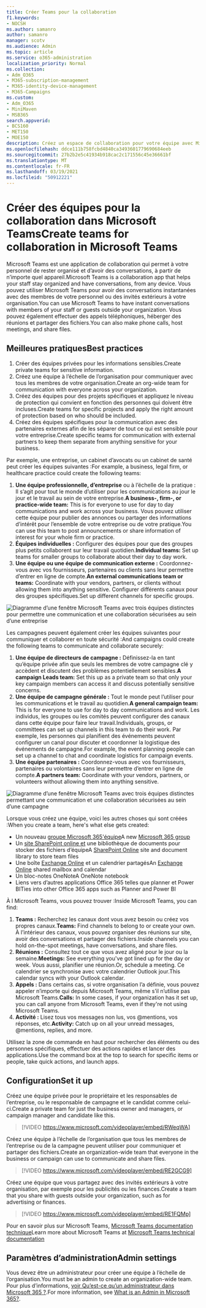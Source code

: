 ```yaml
---
title: Créer Teams pour la collaboration
f1.keywords:
- NOCSH
ms.author: samanro
author: samanro
manager: scotv
ms.audience: Admin
ms.topic: article
ms.service: o365-administration
localization_priority: Normal
ms.collection:
- Adm_O365
- M365-subscription-management
- M365-identity-device-management
- M365-Campaigns
ms.custom:
- Adm_O365
- MiniMaven
- MSB365
search.appverid:
- BCS160
- MET150
- MOE150
description: Créez un espace de collaboration pour votre équipe avec Microsoft Teams.
ms.openlocfilehash: ddce111b758fcbd4840ca3493601779690684eeb
ms.sourcegitcommit: 27b2b2e5c41934b918cac2c171556c45e36661bf
ms.translationtype: MT
ms.contentlocale: fr-FR
ms.lasthandoff: 03/19/2021
ms.locfileid: "50912221"
---
```

# <a name="create-teams-for-collaboration-in-microsoft-teams"></a><span data-ttu-id="e88b0-103">Créer des équipes pour la collaboration dans Microsoft Teams</span><span class="sxs-lookup"><span data-stu-id="e88b0-103">Create teams for collaboration in Microsoft Teams</span></span>

<span data-ttu-id="e88b0-104">Microsoft Teams est une application de collaboration qui permet à votre personnel de rester organisé et d’avoir des conversations, à partir de n’importe quel appareil.</span><span class="sxs-lookup"><span data-stu-id="e88b0-104">Microsoft Teams is a collaboration app that helps your staff stay organized and have conversations, from any device.</span></span> <span data-ttu-id="e88b0-105">Vous pouvez utiliser Microsoft Teams pour avoir des conversations instantanées avec des membres de votre personnel ou des invités extérieurs à votre organisation.</span><span class="sxs-lookup"><span data-stu-id="e88b0-105">You can use Microsoft Teams to have instant conversations with members of your staff or guests outside your organization.</span></span> <span data-ttu-id="e88b0-106">Vous pouvez également effectuer des appels téléphoniques, héberger des réunions et partager des fichiers.</span><span class="sxs-lookup"><span data-stu-id="e88b0-106">You can also make phone calls, host meetings, and share files.</span></span>

## <a name="best-practices"></a><span data-ttu-id="e88b0-107">Meilleures pratiques</span><span class="sxs-lookup"><span data-stu-id="e88b0-107">Best practices</span></span>

1. <span data-ttu-id="e88b0-108">Créer des équipes privées pour les informations sensibles.</span><span class="sxs-lookup"><span data-stu-id="e88b0-108">Create private teams for sensitive information.</span></span>
1. <span data-ttu-id="e88b0-109">Créez une équipe à l’échelle de l’organisation pour communiquer avec tous les membres de votre organisation.</span><span class="sxs-lookup"><span data-stu-id="e88b0-109">Create an org-wide team for communication with everyone across your organization.</span></span>
1. <span data-ttu-id="e88b0-110">Créez des équipes pour des projets spécifiques et appliquez le niveau de protection qui convient en fonction des personnes qui doivent être incluses.</span><span class="sxs-lookup"><span data-stu-id="e88b0-110">Create teams for specific projects and apply the right amount of protection based on who should be included.</span></span>
1. <span data-ttu-id="e88b0-111">Créez des équipes spécifiques pour la communication avec des partenaires externes afin de les séparer de tout ce qui est sensible pour votre entreprise.</span><span class="sxs-lookup"><span data-stu-id="e88b0-111">Create specific teams for communication with external partners to keep them separate from anything sensitive for your business.</span></span>

<span data-ttu-id="e88b0-112">Par exemple, une entreprise, un cabinet d’avocats ou un cabinet de santé peut créer les équipes suivantes :</span><span class="sxs-lookup"><span data-stu-id="e88b0-112">For example, a business, legal firm, or healthcare practice could create the following teams:</span></span>

1. <span data-ttu-id="e88b0-113">**Une équipe professionnelle, d’entreprise** ou à l’échelle de la pratique : Il s’agit pour tout le monde d’utiliser pour les communications au jour le jour et le travail au sein de votre entreprise.</span><span class="sxs-lookup"><span data-stu-id="e88b0-113">**A business-, firm-, or practice-wide team:** This is for everyone to use for day to day communications and work across your business.</span></span> <span data-ttu-id="e88b0-114">Vous pouvez utiliser cette équipe pour publier des annonces ou partager des informations d’intérêt pour l’ensemble de votre entreprise ou de votre pratique.</span><span class="sxs-lookup"><span data-stu-id="e88b0-114">You can use this team to post announcements or share information of interest for your whole firm or practice.</span></span>
1. <span data-ttu-id="e88b0-115">**Équipes individuelles :** Configurer des équipes pour que des groupes plus petits collaborent sur leur travail quotidien.</span><span class="sxs-lookup"><span data-stu-id="e88b0-115">**Individual teams:** Set up teams for smaller groups to collaborate about their day to day work.</span></span>
1. <span data-ttu-id="e88b0-116">**Une équipe ou une équipe de communication externe :** Coordonnez-vous avec vos fournisseurs, partenaires ou clients sans leur permettre d’entrer en ligne de compte.</span><span class="sxs-lookup"><span data-stu-id="e88b0-116">**An external communications team or teams:** Coordinate with your vendors, partners, or clients without allowing them into anything sensitive.</span></span> <span data-ttu-id="e88b0-117">Configurer différents canaux pour des groupes spécifiques.</span><span class="sxs-lookup"><span data-stu-id="e88b0-117">Set up different channels for specific groups.</span></span>

![Diagramme d’une fenêtre Microsoft Teams avec trois équipes distinctes pour permettre une communication et une collaboration sécurisées au sein d’une entreprise](../media/m365-democracy-teams-business-collab.png)

<span data-ttu-id="e88b0-119">Les campagnes peuvent également créer les équipes suivantes pour communiquer et collaborer en toute sécurité :</span><span class="sxs-lookup"><span data-stu-id="e88b0-119">And campaigns could create the following teams to communicate and collaborate securely:</span></span>

1. <span data-ttu-id="e88b0-120">**Une équipe de directeurs de campagne :** Définissez-la en tant qu’équipe privée afin que seuls les membres de votre campagne clé y accèdent et discutent des problèmes potentiellement sensibles.</span><span class="sxs-lookup"><span data-stu-id="e88b0-120">**A campaign Leads team:** Set this up as a private team so that only your key campaign members can access it and discuss potentially sensitive concerns.</span></span>
2. <span data-ttu-id="e88b0-121">**Une équipe de campagne générale :** Tout le monde peut l’utiliser pour les communications et le travail au quotidien.</span><span class="sxs-lookup"><span data-stu-id="e88b0-121">**A general campaign team:** This is for everyone to use for day to day communications and work.</span></span> <span data-ttu-id="e88b0-122">Les individus, les groupes ou les comités peuvent configurer des canaux dans cette équipe pour faire leur travail.</span><span class="sxs-lookup"><span data-stu-id="e88b0-122">Individuals, groups, or committees can set up channels in this team to do their work.</span></span> <span data-ttu-id="e88b0-123">Par exemple, les personnes qui planifient des événements peuvent configurer un canal pour discuter et coordonner la logistique des événements de campagne.</span><span class="sxs-lookup"><span data-stu-id="e88b0-123">For example, the event planning people can set up a channel to chat and coordinate logistics for campaign events.</span></span>
3. <span data-ttu-id="e88b0-124">**Une équipe partenaires :** Coordonnez-vous avec vos fournisseurs, partenaires ou volontaires sans leur permettre d’entrer en ligne de compte.</span><span class="sxs-lookup"><span data-stu-id="e88b0-124">**A partners team:** Coordinate with your vendors, partners, or volunteers without allowing them into anything sensitive.</span></span>

![Diagramme d’une fenêtre Microsoft Teams avec trois équipes distinctes permettant une communication et une collaboration sécurisées au sein d’une campagne](../media/m365-democracy-teams-collab.png)

<span data-ttu-id="e88b0-126">Lorsque vous créez une équipe, voici les autres choses qui sont créées :</span><span class="sxs-lookup"><span data-stu-id="e88b0-126">When you create a team, here's what else gets created:</span></span>

- <span data-ttu-id="e88b0-127">Un nouveau [groupe Microsoft 365'équipe](/MicrosoftTeams/office-365-groups)</span><span class="sxs-lookup"><span data-stu-id="e88b0-127">A new [Microsoft 365 group](/MicrosoftTeams/office-365-groups)</span></span>
- <span data-ttu-id="e88b0-128">Un [site SharePoint online et](/MicrosoftTeams/sharepoint-onedrive-interact) une bibliothèque de documents pour stocker des fichiers d’équipe</span><span class="sxs-lookup"><span data-stu-id="e88b0-128">A [SharePoint Online](/MicrosoftTeams/sharepoint-onedrive-interact) site and document library to store team files</span></span>
- <span data-ttu-id="e88b0-129">Une boîte [Exchange Online](/MicrosoftTeams/exchange-teams-interact) et un calendrier partagés</span><span class="sxs-lookup"><span data-stu-id="e88b0-129">An [Exchange Online](/MicrosoftTeams/exchange-teams-interact) shared mailbox and calendar</span></span>
- <span data-ttu-id="e88b0-130">Un bloc-notes OneNote</span><span class="sxs-lookup"><span data-stu-id="e88b0-130">A OneNote notebook</span></span>
- <span data-ttu-id="e88b0-131">Liens vers d’autres applications Office 365 telles que planner et Power BI</span><span class="sxs-lookup"><span data-stu-id="e88b0-131">Ties into other Office 365 apps such as Planner and Power BI</span></span>

<span data-ttu-id="e88b0-132">À l Microsoft Teams, vous pouvez trouver :</span><span class="sxs-lookup"><span data-stu-id="e88b0-132">Inside Microsoft Teams, you can find:</span></span>

1. <span data-ttu-id="e88b0-133">**Teams :** Recherchez les canaux dont vous avez besoin ou créez vos propres canaux.</span><span class="sxs-lookup"><span data-stu-id="e88b0-133">**Teams:** Find channels to belong to or create your own.</span></span> <span data-ttu-id="e88b0-134">À l’intérieur des canaux, vous pouvez organiser des réunions sur site, avoir des conversations et partager des fichiers.</span><span class="sxs-lookup"><span data-stu-id="e88b0-134">Inside channels you can hold on-the-spot meetings, have conversations, and share files.</span></span>
2. <span data-ttu-id="e88b0-135">**Réunions :** Consultez tout ce que vous avez aligné pour le jour ou la semaine.</span><span class="sxs-lookup"><span data-stu-id="e88b0-135">**Meetings:** See everything you've got lined up for the day or week.</span></span> <span data-ttu-id="e88b0-136">Vous aussi, planifier une réunion.</span><span class="sxs-lookup"><span data-stu-id="e88b0-136">Or, schedule a meeting.</span></span> <span data-ttu-id="e88b0-137">Ce calendrier se synchronise avec votre calendrier Outlook jour.</span><span class="sxs-lookup"><span data-stu-id="e88b0-137">This calendar syncs with your Outlook calendar.</span></span>
3. <span data-ttu-id="e88b0-138">**Appels :** Dans certains cas, si votre organisation l’a définie, vous pouvez appeler n’importe qui depuis Microsoft Teams, même s’il n’utilise pas Microsoft Teams.</span><span class="sxs-lookup"><span data-stu-id="e88b0-138">**Calls:** In some cases, if your organization has it set up, you can call anyone from Microsoft Teams, even if they're not using Microsoft Teams.</span></span>
4. <span data-ttu-id="e88b0-139">**Activité :** Lisez tous vos messages non lus, vos @mentions, vos réponses, etc.</span><span class="sxs-lookup"><span data-stu-id="e88b0-139">**Activity:** Catch up on all your unread messages, @mentions, replies, and more.</span></span>

<span data-ttu-id="e88b0-140">Utilisez la zone de commande en haut pour rechercher des éléments ou des personnes spécifiques, effectuer des actions rapides et lancer des applications.</span><span class="sxs-lookup"><span data-stu-id="e88b0-140">Use the command box at the top to search for specific items or people, take quick actions, and launch apps.</span></span>

## <a name="set-it-up"></a><span data-ttu-id="e88b0-141">Configuration</span><span class="sxs-lookup"><span data-stu-id="e88b0-141">Set it up</span></span>

<span data-ttu-id="e88b0-142">Créez une équipe privée pour le propriétaire et les responsables de l’entreprise, ou le responsable de campagne et le candidat comme celui-ci.</span><span class="sxs-lookup"><span data-stu-id="e88b0-142">Create a private team for just the business owner and managers, or campaign manager and candidate like this.</span></span>

> [!VIDEO https://www.microsoft.com/videoplayer/embed/RWeqWA]

<span data-ttu-id="e88b0-143">Créez une équipe à l’échelle de l’organisation que tous les membres de l’entreprise ou de la campagne peuvent utiliser pour communiquer et partager des fichiers.</span><span class="sxs-lookup"><span data-stu-id="e88b0-143">Create an organization-wide team that everyone in the business or campaign can use to communicate and share files.</span></span>

> [!VIDEO https://www.microsoft.com/videoplayer/embed/RE2GCG9]

<span data-ttu-id="e88b0-144">Créez une équipe que vous partagez avec des invités extérieurs à votre organisation, par exemple pour les publicités ou les finances.</span><span class="sxs-lookup"><span data-stu-id="e88b0-144">Create a team that you share with guests outside your organization, such as for advertising or finances.</span></span>

> [!VIDEO https://www.microsoft.com/videoplayer/embed/RE1FQMp]

<span data-ttu-id="e88b0-145">Pour en savoir plus sur Microsoft Teams, [Microsoft Teams documentation technique](/microsoftteams/microsoft-teams)</span><span class="sxs-lookup"><span data-stu-id="e88b0-145">Learn more about Microsoft Teams at [Microsoft Teams technical documentation](/microsoftteams/microsoft-teams)</span></span>

## <a name="admin-settings"></a><span data-ttu-id="e88b0-146">Paramètres d’administration</span><span class="sxs-lookup"><span data-stu-id="e88b0-146">Admin settings</span></span>

<span data-ttu-id="e88b0-147">Vous devez être un administrateur pour créer une équipe à l’échelle de l’organisation.</span><span class="sxs-lookup"><span data-stu-id="e88b0-147">You must be an admin to create an organization-wide team.</span></span> <span data-ttu-id="e88b0-148">Pour plus d’informations, [voir Qu’est-ce qu’un administrateur dans Microsoft 365 ?](https://support.office.com/article/what-is-an-admin-e123627e-4892-4461-b9aa-1b6d57a5cfa4?ui=en-US&rs=en-US&ad=US).</span><span class="sxs-lookup"><span data-stu-id="e88b0-148">For more information, see [What is an Admin in Microsoft 365?](https://support.office.com/article/what-is-an-admin-e123627e-4892-4461-b9aa-1b6d57a5cfa4?ui=en-US&rs=en-US&ad=US).</span></span>